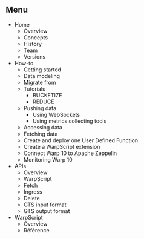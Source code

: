 ## Menu
- Home
    - Overview
    - Concepts
    - History
    - Team
    - Versions
- How-to
    - Getting started
    - Data modeling
    - Migrate from
    - Tutorials
        - BUCKETIZE
        - REDUCE
    - Pushing data
        - Using WebSockets
        - Using metrics collecting tools
    - Accessing data
    - Fetching data
    - Create and deploy one User Defined Function
    - Create a WarpScript extension
    - Connect Warp 10 to Apache Zeppelin
    - Monitoring Warp 10
- APIs
    - Overview
    - WarpScript
    - Fetch
    - Ingress
    - Delete
    - GTS input format
    - GTS output format
- WarpScript
    - Overview
    - Référence
